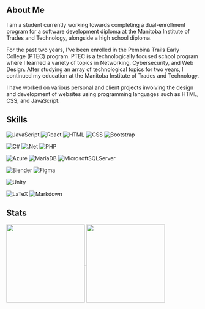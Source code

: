 ## About Me

I am a student currently working towards completing a dual-enrollment program for a software development diploma at the Manitoba Institute of Trades and Technology, alongside a high school diploma.

For the past two years, I've been enrolled in the Pembina Trails Early College (PTEC) program. PTEC is a technologically focused school program where I learned a variety of topics in Networking, Cybersecurity, and Web Design. After studying an array of technological topics for two years, I continued my education at the Manitoba Institute of Trades and Technology.

I have worked on various personal and client projects involving the design and development of websites using programming languages such as HTML, CSS, and JavaScript.

## Skills

![JavaScript](https://img.shields.io/badge/code-javascript-informational?style=for-the-badge&logo=javascript&logoColor=white&color=43b1ff)
![React](https://img.shields.io/badge/react-%2320232a.svg?style=for-the-badge&logo=react&logoColor=%2361DAFB)
![HTML](https://img.shields.io/badge/web-html-informational?style=for-the-badge&logo=html5&logoColor=white&color=43b1ff)
![CSS](https://img.shields.io/badge/web-css-informational?style=for-the-badge&logo=css3&logoColor=white&color=43b1ff)
![Bootstrap](https://img.shields.io/badge/bootstrap-%23563D7C.svg?style=for-the-badge&logo=bootstrap&logoColor=white)

![C#](https://img.shields.io/badge/c%23-%23239120.svg?style=for-the-badge&logo=c-sharp&logoColor=white)
![.Net](https://img.shields.io/badge/.NET-5C2D91?style=for-the-badge&logo=.net&logoColor=white)
![PHP](https://img.shields.io/badge/php-%23777BB4.svg?style=for-the-badge&logo=php&logoColor=white)

![Azure](https://img.shields.io/badge/azure-%230072C6.svg?style=for-the-badge&logo=microsoftazure&logoColor=white)
![MariaDB](https://img.shields.io/badge/MariaDB-003545?style=for-the-badge&logo=mariadb&logoColor=white)
![MicrosoftSQLServer](https://img.shields.io/badge/Microsoft%20SQL%20Server-CC2927?style=for-the-badge&logo=microsoft%20sql%20server&logoColor=white)

![Blender](https://img.shields.io/badge/blender-%23F5792A.svg?style=for-the-badge&logo=blender&logoColor=white)
![Figma](https://img.shields.io/badge/figma-%23F24E1E.svg?style=for-the-badge&logo=figma&logoColor=white)

![Unity](https://img.shields.io/badge/unity-%23000000.svg?style=for-the-badge&logo=unity&logoColor=white)

![LaTeX](https://img.shields.io/badge/latex-%23008080.svg?style=for-the-badge&logo=latex&logoColor=white)
![Markdown](https://img.shields.io/badge/markdown-%23000000.svg?style=for-the-badge&logo=markdown&logoColor=white)

## Stats

<a href="https://github.com/aayushh-patell">
  <img height="205px" align="center" src="https://github-readme-stats.vercel.app/api?username=aayushh-patell&theme=nord&show_icons=true"/>
</a>
<a href="https://github.com/aayushh-patell">
  <img align="center" height="205px" src="https://github-readme-stats.vercel.app/api/top-langs/?username=aayushh-patell&theme=nord&hide=scss&show_icons=true&langs_count=3"/>
</a>

